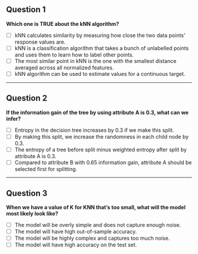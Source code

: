 ## Question 1
**Which one is TRUE about the kNN algorithm?**

- [ ] kNN calculates similarity by measuring how close the two data points’ response values are.
- [ ] kNN is a classification algorithm that takes a bunch of unlabelled points and uses them to learn how to label other points.
- [ ] The most similar point in kNN is the one with the smallest distance averaged across all normalized features.
- [ ] kNN algorithm can be used to estimate values for a continuous target.

---

## Question 2
**If the information gain of the tree by using attribute A is 0.3, what can we infer?**

- [ ] Entropy in the decision tree increases by 0.3 if we make this split.
- [ ] By making this split, we increase the randomness in each child node by 0.3.
- [ ] The entropy of a tree before split minus weighted entropy after split by attribute A is 0.3.
- [ ] Compared to attribute B with 0.65 information gain, attribute A should be selected first for splitting.

---

## Question 3
**When we have a value of K for KNN that’s too small, what will the model most likely look like?**

- [ ] The model will be overly simple and does not capture enough noise.
- [ ] The model will have high out-of-sample accuracy.
- [ ] The model will be highly complex and captures too much noise.
- [ ] The model will have high accuracy on the test set.
